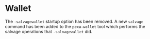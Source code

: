 # Wallet

The `-salvagewallet` startup option has been removed. A new `salvage` command has been added to the `pexa-wallet` tool which performs the salvage operations that `-salvagewallet` did.
